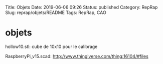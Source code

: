 Title: Objets
Date: 2019-06-06 09:26
Status: published
Category: RepRap
Slug: reprap/objets/README
Tags: RepRap, CAO


# objets

hollow10.stl: cube de 10x10 pour le calibrage

RaspberryPi_v15.scad: http://www.thingiverse.com/thing:16104/#files
